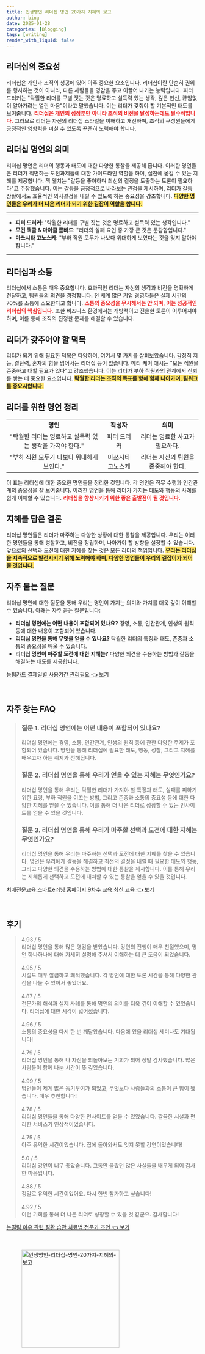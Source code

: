 ```yaml
---
title: 인생명언 리더십 명언 20가지 지혜의 보고
author: bing
date: 2025-01-28
categories: [Blogging]
tags: [writing]
render_with_liquid: false
---
```



<h2 id='리더십의 중요성'>리더십의 중요성</h2>

<p>리더십은 개인과 조직의 성공에 있어 아주 중요한 요소입니다. 리더십이란 단순히 권위를 행사하는 것이 아니라, 다른 사람들을 영감을 주고 이끌어 나가는 능력입니다. 피터 드러커는 "탁월한 리더를 구별 짓는 것은 명료하고 설득력 있는 생각, 깊은 헌신, 끊임없이 알아가려는 열린 마음"이라고 말했습니다. 이는 리더가 갖춰야 할 기본적인 태도를 보여줍니다. <b><span style="color: #ee2323;">리더십은 개인의 성장뿐만 아니라 조직의 비전을 달성하는데도 필수적입니다.</span></b> 그러므로 리더는 자신의 리더십 스타일을 이해하고 개선하며, 조직의 구성원들에게 긍정적인 영향력을 미칠 수 있도록 꾸준히 노력해야 합니다.</p>

<h2 id='리더십 명언의 의미'>리더십 명언의 의미</h2>

<p>리더십 명언은 리더의 행동과 태도에 대한 다양한 통찰을 제공해 줍니다. 이러한 명언들은 리더가 직면하는 도전과제들에 대한 가이드라인 역할을 하며, 실천에 옮길 수 있는 지혜를 제공합니다. 잭 웰치는 "갈등을 좋아하며 최선의 결정을 도출하는 토론이 필요하다"고 주장했습니다. 이는 갈등을 긍정적으로 바라보는 관점을 제시하며, 리더가 갈등 상황에서도 효율적인 의사결정을 내릴 수 있도록 하는 중요성을 강조합니다. <b><span style="background-color: #ffe066;">다양한 명언들은 우리가 더 나은 리더가 되기 위한 길잡이 역할을 합니다.</span></b></p>

<hr />

<ul>
    <li><b>피터 드러커</b>: "탁월한 리더를 구별 짓는 것은 명료하고 설득력 있는 생각입니다."</li>
    <li><b>모건 맥콜 & 마이클 롬바드</b>: "리더의 실패 요인 중 가장 큰 것은 둔감함입니다."</li>
    <li><b>마쓰시타 고노스케</b>: "부하 직원 모두가 나보다 위대하게 보였다는 것을 잊지 말아야 합니다."</li>
</ul>

<hr />

<h2 id='리더십과 소통'>리더십과 소통</h2>

<p>리더십에서 소통은 매우 중요합니다. 효과적인 리더는 자신의 생각과 비전을 명확하게 전달하고, 팀원들의 의견을 경청합니다. 전 세계 많은 기업 경영자들은 실제 시간의 70%를 소통에 소요한다고 합니다. <b><span style="color: #ee2323;">소통의 중요성을 무시해서는 안 되며, 이는 성공적인 리더십의 핵심입니다.</span></b> 또한 비즈니스 환경에서는 개방적이고 진솔한 토론이 이루어져야 하며, 이를 통해 조직의 진정한 문제를 해결할 수 있습니다.</p>

<h2 id='리더가 갖추어야 할 덕목'>리더가 갖추어야 할 덕목</h2>

<p>리더가 되기 위해 필요한 덕목은 다양하며, 여기서 몇 가지를 살펴보았습니다. 감정적 지능, 결단력, 혼자의 힘을 넘어서는 리더십 등이 있습니다. 메리 케이 애시는 "모든 직원을 존중하고 대할 필요가 있다"고 강조했습니다. 이는 리더가 부하 직원과의 관계에서 신뢰를 쌓는 데 중요한 요소입니다. <b><span style="background-color: #ffe066;">탁월한 리더는 조직의 목표를 향해 함께 나아가며, 팀워크를 중요시합니다.</span></b></p>

<h2 id='리더를 위한 명언 정리'>리더를 위한 명언 정리</h2>

<table>
    <tr>
        <td style="text-align: center; height: 17px;"><b>명언</b></td>
        <td style="text-align: center; height: 17px;"><b>작성자</b></td>
        <td style="text-align: center; height: 17px;"><b>의미</b></td>
    </tr>
    <tr>
        <td style="text-align: center; height: 17px;">"탁월한 리더는 명료하고 설득력 있는 생각을 가져야 한다."</td>
        <td style="text-align: center; height: 17px;">피터 드러커</td>
        <td style="text-align: center; height: 17px;">리더는 명료한 사고가 필요하다.</td>
    </tr>
    <tr>
        <td style="text-align: center; height: 17px;">"부하 직원 모두가 나보다 위대하게 보인다."</td>
        <td style="text-align: center; height: 17px;">마쓰시타 고노스케</td>
        <td style="text-align: center; height: 17px;">리더는 자신의 팀원을 존중해야 한다.</td>
    </tr>
</table>

<p>이 표는 리더십에 대한 중요한 명언들을 정리한 것입니다. 각 명언은 직무 수행과 인간관계의 중요성을 잘 보여줍니다. 이러한 명언을 통해 리더가 가지는 태도와 행동의 사례를 쉽게 이해할 수 있습니다. <b><span style="color: #ee2323;">리더십을 향상시키기 위한 좋은 출발점이 될 것입니다.</span></b></p>

<h2 id='지혜를 담은 결론'>지혜를 담은 결론</h2>

<p>리더십 명언들은 리더가 마주하는 다양한 상황에 대한 통찰을 제공합니다. 우리는 이러한 명언들을 통해 성찰하고, 비전을 정립하며, 나아가야 할 방향을 설정할 수 있습니다. 앞으로의 선택과 도전에 대한 지혜를 찾는 것은 모든 리더의 책임입니다. <b><span style="background-color: #ffe066;">우리는 리더십을 지속적으로 발전시키기 위해 노력해야 하며, 다양한 명언들이 우리의 길잡이가 되어 줄 것입니다.</span></b></p>

<h2 id='자주 묻는 질문'>자주 묻는 질문</h2>

<p>리더십 명언에 대한 질문을 통해 우리는 명언이 가지는 의미와 가치를 더욱 깊이 이해할 수 있습니다. 아래는 자주 묻는 질문입니다:</p>

<ul>
    <li><b>리더십 명언에는 어떤 내용이 포함되어 있나요?</b> 경영, 소통, 인간관계, 인생의 원칙 등에 대한 내용이 포함되어 있습니다.</li>
    <li><b>리더십 명언을 통해 무엇을 얻을 수 있나요?</b> 탁월한 리더의 특징과 태도, 존중과 소통의 중요성을 배울 수 있습니다.</li>
    <li><b>리더십 명언이 마주할 도전에 대한 지혜는?</b> 다양한 의견을 수용하는 방법과 갈등을 해결하는 태도를 제공합니다.</li>
</ul>


<p><a class="click-button" title="농협카드 결제일별 사용기간 관리필요" href="https://afficreate.github.io/posts/%EB%86%8D%ED%98%91%EC%B9%B4%EB%93%9C-%EA%B2%B0%EC%A0%9C%EC%9D%BC%EB%B3%84-%EC%82%AC%EC%9A%A9%EA%B8%B0%EA%B0%84-%EA%B4%80%EB%A6%AC%ED%95%84%EC%9A%94/" rel="dofollow">농협카드 결제일별 사용기간 관리필요 👈 보기</a></p><br>
<h2 id='자주_찾는_FAQ'>자주 찾는 FAQ</h2>
<div itemscope="" itemtype="https://schema.org/FAQPage"> 
<blockquote> 
<div itemscope="" itemprop="mainEntity" itemtype="https://schema.org/Question"> 
<h3 itemprop="name">질문 1. 리더십 명언에는 어떤 내용이 포함되어 있나요?</h3> 
<div itemscope="" itemprop="acceptedAnswer" itemtype="https://schema.org/Answer"> 
<span itemprop="text"> 
<p>리더십 명언에는 경영, 소통, 인간관계, 인생의 원칙 등에 관한 다양한 주제가 포함되어 있습니다. 명언을 통해 리더십에 필요한 태도, 행동, 성찰, 그리고 지혜를 배우고자 하는 취지가 전해집니다.</p> 
</span> 
</div> 
</div> 

<div itemscope="" itemprop="mainEntity" itemtype="https://schema.org/Question"> 
<h3 itemprop="name">질문 2. 리더십 명언을 통해 우리가 얻을 수 있는 지혜는 무엇인가요?</h3> 
<div itemscope="" itemprop="acceptedAnswer" itemtype="https://schema.org/Answer"> 
<span itemprop="text"> 
<p>리더십 명언을 통해 우리는 탁월한 리더가 가져야 할 특징과 태도, 실패를 피하기 위한 요령, 부하 직원을 이끄는 방법, 그리고 존중과 소통의 중요성 등에 대한 다양한 지혜를 얻을 수 있습니다. 이를 통해 더 나은 리더로 성장할 수 있는 인사이트를 얻을 수 있을 것입니다.</p> 
</span> 
</div> 
</div> 

<div itemscope="" itemprop="mainEntity" itemtype="https://schema.org/Question"> 
<h3 itemprop="name">질문 3. 리더십 명언을 통해 우리가 마주할 선택과 도전에 대한 지혜는 무엇인가요?</h3> 
<div itemscope="" itemprop="acceptedAnswer" itemtype="https://schema.org/Answer"> 
<span itemprop="text"> 
<p>리더십 명언을 통해 우리는 마주하는 선택과 도전에 대한 지혜를 찾을 수 있습니다. 명언은 우리에게 갈등을 해결하고 최선의 결정을 내릴 때 필요한 태도와 행동, 그리고 다양한 의견을 수용하는 방법에 대한 통찰을 제시합니다. 이를 통해 우리는 지혜롭게 선택하고 도전에 대처할 수 있는 통찰을 얻을 수 있을 것입니다.</p> 
</span> 
</div> 
</div> 
</blockquote> 
</div>
<p><a class="click-button" title="치매전문교육 스마트e러닝 홈페이지 9차수 교육 최신 교육" href="https://afficreate.github.io/posts/%EC%B9%98%EB%A7%A4%EC%A0%84%EB%AC%B8%EA%B5%90%EC%9C%A1-%EC%8A%A4%EB%A7%88%ED%8A%B8e%EB%9F%AC%EB%8B%9D-%ED%99%88%ED%8E%98%EC%9D%B4%EC%A7%80-9%EC%B0%A8%EC%88%98-%EA%B5%90%EC%9C%A1-%EC%B5%9C%EC%8B%A0-%EA%B5%90%EC%9C%A1/" rel="dofollow">치매전문교육 스마트e러닝 홈페이지 9차수 교육 최신 교육 👈 보기</a></p><br>
<h2 id='후기'>후기</h2>
<div itemscope itemtype="https://schema.org/Product">
  <blockquote>
  <div itemprop="review" itemscope itemtype="https://schema.org/Review">
      <div itemprop="reviewRating" itemscope itemtype="https://schema.org/Rating"> <span itemprop="ratingValue">4.93</span> / <span itemprop="bestRating">5</span> </div>
      <span itemprop="reviewBody">리더십 명언을 통해 많은 영감을 받았습니다. 강연의 진행이 매우 친절했으며, 명언 하나하나에 대해 자세히 설명해 주셔서 이해하는 데 큰 도움이 되었습니다.</span>
  </div>
  <br>
  <div itemprop="review" itemscope itemtype="https://schema.org/Review">
      <div itemprop="reviewRating" itemscope itemtype="https://schema.org/Rating"> <span itemprop="ratingValue">4.95</span> / <span itemprop="bestRating">5</span> </div>
      <span itemprop="reviewBody">시설도 매우 깔끔하고 쾌적했습니다. 각 명언에 대한 토론 시간을 통해 다양한 관점을 나눌 수 있어서 좋았어요.</span>
  </div>
  <br>
  <div itemprop="review" itemscope itemtype="https://schema.org/Review">
      <div itemprop="reviewRating" itemscope itemtype="https://schema.org/Rating"> <span itemprop="ratingValue">4.87</span> / <span itemprop="bestRating">5</span> </div>
      <span itemprop="reviewBody">전문가의 해석과 실제 사례를 통해 명언의 의미를 더욱 깊이 이해할 수 있었습니다. 리더십에 대한 시각이 넓어졌습니다.</span>
  </div>
  <br>
  <div itemprop="review" itemscope itemtype="https://schema.org/Review">
      <div itemprop="reviewRating" itemscope itemtype="https://schema.org/Rating"> <span itemprop="ratingValue">4.96</span> / <span itemprop="bestRating">5</span> </div>
      <span itemprop="reviewBody">소통의 중요성을 다시 한 번 깨달았습니다. 다음에 있을 리더십 세미나도 기대됩니다!</span>
  </div>
  <br>
  <div itemprop="review" itemscope itemtype="https://schema.org/Review">
      <div itemprop="reviewRating" itemscope itemtype="https://schema.org/Rating"> <span itemprop="ratingValue">4.79</span> / <span itemprop="bestRating">5</span> </div>
      <span itemprop="reviewBody">리더십 명언을 통해 나 자신을 되돌아보는 기회가 되어 정말 감사했습니다. 많은 사람들이 함께 나눈 시간이 뜻 깊었습니다.</span>
  </div>
  <br>
  <div itemprop="review" itemscope itemtype="https://schema.org/Review">
      <div itemprop="reviewRating" itemscope itemtype="https://schema.org/Rating"> <span itemprop="ratingValue">4.99</span> / <span itemprop="bestRating">5</span> </div>
      <span itemprop="reviewBody">명언들이 제게 많은 동기부여가 되었고, 무엇보다 사람들과의 소통이 큰 힘이 됐습니다. 매우 추천합니다!</span>
  </div>
  <br>
  <div itemprop="review" itemscope itemtype="https://schema.org/Review">
      <div itemprop="reviewRating" itemscope itemtype="https://schema.org/Rating"> <span itemprop="ratingValue">4.78</span> / <span itemprop="bestRating">5</span> </div>
      <span itemprop="reviewBody">리더십 명언들을 통해 다양한 인사이트를 얻을 수 있었습니다. 깔끔한 시설과 편리한 서비스가 인상적이었습니다.</span>
  </div>
  <br>
  <div itemprop="review" itemscope itemtype="https://schema.org/Review">
      <div itemprop="reviewRating" itemscope itemtype="https://schema.org/Rating"> <span itemprop="ratingValue">4.75</span> / <span itemprop="bestRating">5</span> </div>
      <span itemprop="reviewBody">아주 유익한 시간이었습니다. 집에 돌아와서도 잊지 못할 강연이었습니다!</span>
  </div>
  <br>
  <div itemprop="review" itemscope itemtype="https://schema.org/Review">
      <div itemprop="reviewRating" itemscope itemtype="https://schema.org/Rating"> <span itemprop="ratingValue">5.0</span> / <span itemprop="bestRating">5</span> </div>
      <span itemprop="reviewBody">리더십 강연이 너무 좋았습니다. 그동안 몰랐던 많은 사실들을 배우게 되어 감사한 마음입니다.</span>
  </div>
  <br>
  <div itemprop="review" itemscope itemtype="https://schema.org/Review">
      <div itemprop="reviewRating" itemscope itemtype="https://schema.org/Rating"> <span itemprop="ratingValue">4.88</span> / <span itemprop="bestRating">5</span> </div>
      <span itemprop="reviewBody">정말로 유익한 시간이었어요. 다시 한번 참가하고 싶습니다!</span>
  </div>
  <br>
  <div itemprop="review" itemscope itemtype="https://schema.org/Review">
      <div itemprop="reviewRating" itemscope itemtype="https://schema.org/Rating"> <span itemprop="ratingValue">4.92</span> / <span itemprop="bestRating">5</span> </div>
      <span itemprop="reviewBody">이런 기회를 통해 더 나은 리더로 성장할 수 있을 것 같군요. 감사합니다!</span>
  </div>
  </blockquote>
</div>
<p><a class="click-button" title="눈떨림 이유 관련 질환 습관 치료법 전문가 조언" href="https://afficreate.github.io/posts/%EB%88%88%EB%96%A8%EB%A6%BC-%EC%9D%B4%EC%9C%A0-%EA%B4%80%EB%A0%A8-%EC%A7%88%ED%99%98-%EC%8A%B5%EA%B4%80-%EC%B9%98%EB%A3%8C%EB%B2%95-%EC%A0%84%EB%AC%B8%EA%B0%80-%EC%A1%B0%EC%96%B8/" rel="dofollow">눈떨림 이유 관련 질환 습관 치료법 전문가 조언 👈 보기</a></p><br>
<figure class="image"><img src="https://afficreate.github.io/assets/img/thumbnail/인생명언-리더십-명언-20가지-지혜의-보고.webp" alt="인생명언-리더십-명언-20가지-지혜의-보고" width="256" height="256"></figure>